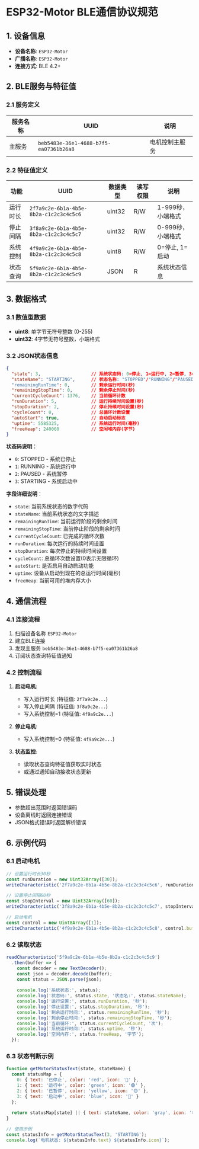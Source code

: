 # ESP32-Motor BLE通信协议规范

## 1. 设备信息
- **设备名称**: `ESP32-Motor`
- **广播名称**: `ESP32-Motor`
- **连接方式**: BLE 4.2+

## 2. BLE服务与特征值

### 2.1 服务定义
| 服务名称 | UUID | 说明 |
|----------|------|------|
| 主服务 | `beb5483e-36e1-4688-b7f5-ea07361b26a8` | 电机控制主服务 |

### 2.2 特征值定义
| 功能 | UUID | 数据类型 | 读写权限 | 说明 |
|------|------|----------|----------|------|
| 运行时长 | `2f7a9c2e-6b1a-4b5e-8b2a-c1c2c3c4c5c6` | uint32 | R/W | 1-999秒，小端格式 |
| 停止间隔 | `3f8a9c2e-6b1a-4b5e-8b2a-c1c2c3c4c5c7` | uint32 | R/W | 0-999秒，小端格式 |
| 系统控制 | `4f9a9c2e-6b1a-4b5e-8b2a-c1c2c3c4c5c8` | uint8 | R/W | 0=停止, 1=启动 |
| 状态查询 | `5f9a9c2e-6b1a-4b5e-8b2a-c1c2c3c4c5c9` | JSON | R | 系统状态信息 |

## 3. 数据格式

### 3.1 数值型数据
- **uint8**: 单字节无符号整数 (0-255)
- **uint32**: 4字节无符号整数，小端格式

### 3.2 JSON状态信息
```json
{
  "state": 3,                   // 系统状态码: 0=停止, 1=运行中, 2=暂停, 3=启动中
  "stateName": "STARTING",      // 状态名称: "STOPPED"/"RUNNING"/"PAUSED"/"STARTING"
  "remainingRunTime": 0,        // 剩余运行时间(秒)
  "remainingStopTime": 0,       // 剩余停止时间(秒)
  "currentCycleCount": 1376,    // 当前循环计数
  "runDuration": 5,             // 运行持续时间设置(秒)
  "stopDuration": 2,            // 停止持续时间设置(秒)
  "cycleCount": 0,              // 总循环计数设置
  "autoStart": true,            // 自动启动标志
  "uptime": 5585325,            // 系统运行时间(毫秒)
  "freeHeap": 240060            // 空闲堆内存(字节)
}
```

**状态码说明**：
- `0`: STOPPED - 系统已停止
- `1`: RUNNING - 系统运行中
- `2`: PAUSED - 系统暂停
- `3`: STARTING - 系统启动中

**字段详细说明**：
- `state`: 当前系统状态的数字代码
- `stateName`: 当前系统状态的文字描述
- `remainingRunTime`: 当前运行阶段的剩余时间
- `remainingStopTime`: 当前停止阶段的剩余时间
- `currentCycleCount`: 已完成的循环次数
- `runDuration`: 每次运行的持续时间设置
- `stopDuration`: 每次停止的持续时间设置
- `cycleCount`: 总循环次数设置(0表示无限循环)
- `autoStart`: 是否启用自动启动功能
- `uptime`: 设备从启动到现在的总运行时间(毫秒)
- `freeHeap`: 当前可用的堆内存大小

## 4. 通信流程

### 4.1 连接流程
1. 扫描设备名称 `ESP32-Motor`
2. 建立BLE连接
3. 发现主服务 `beb5483e-36e1-4688-b7f5-ea07361b26a8`
4. 订阅状态查询特征值通知

### 4.2 控制流程
1. **启动电机**:
   - 写入运行时长 (特征值: `2f7a9c2e...`)
   - 写入停止间隔 (特征值: `3f8a9c2e...`)
   - 写入系统控制=1 (特征值: `4f9a9c2e...`)

2. **停止电机**:
   - 写入系统控制=0 (特征值: `4f9a9c2e...`)

3. **状态监控**:
   - 读取状态查询特征值获取实时状态
   - 或通过通知自动接收状态更新

## 5. 错误处理
- 参数超出范围时返回错误码
- 设备离线时返回连接错误
- JSON格式错误时返回解析错误

## 6. 示例代码

### 6.1 启动电机
```javascript
// 设置运行时长30秒
const runDuration = new Uint32Array([30]);
writeCharacteristic('2f7a9c2e-6b1a-4b5e-8b2a-c1c2c3c4c5c6', runDuration.buffer);

// 设置停止间隔60秒
const stopInterval = new Uint32Array([60]);
writeCharacteristic('3f8a9c2e-6b1a-4b5e-8b2a-c1c2c3c4c5c7', stopInterval.buffer);

// 启动电机
const control = new Uint8Array([1]);
writeCharacteristic('4f9a9c2e-6b1a-4b5e-8b2a-c1c2c3c4c5c8', control.buffer);
```
### 6.2 读取状态
```javascript
readCharacteristic('5f9a9c2e-6b1a-4b5e-8b2a-c1c2c3c4c5c9')
  .then(buffer => {
    const decoder = new TextDecoder();
    const json = decoder.decode(buffer);
    const status = JSON.parse(json);
    
    console.log('系统状态:', status);
    console.log('状态码:', status.state, '状态名:', status.stateName);
    console.log('运行设置:', status.runDuration, '秒');
    console.log('停止设置:', status.stopDuration, '秒');
    console.log('剩余运行时间:', status.remainingRunTime, '秒');
    console.log('剩余停止时间:', status.remainingStopTime, '秒');
    console.log('当前循环:', status.currentCycleCount, '次');
    console.log('系统运行时间:', status.uptime, '秒');
    console.log('空闲内存:', status.freeHeap, '字节');
  });
```

### 6.3 状态判断示例
```javascript
function getMotorStatusText(state, stateName) {
  const statusMap = {
    0: { text: '已停止', color: 'red', icon: '🔴' },
    1: { text: '运行中', color: 'green', icon: '🟢' },
    2: { text: '已暂停', color: 'yellow', icon: '🟡' },
    3: { text: '启动中', color: 'blue', icon: '🔵' }
  };
  
  return statusMap[state] || { text: stateName, color: 'gray', icon: '⚪' };
}

// 使用示例
const statusInfo = getMotorStatusText(3, 'STARTING');
console.log(`电机状态: ${statusInfo.text} ${statusInfo.icon}`);
```